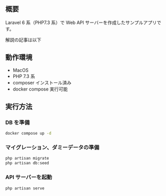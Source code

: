 ## 概要

Laravel 6 系（PHP7.3 系）で Web API サーバーを作成したサンプルアプリです。

解説の記事は以下

## 動作環境

-   MacOS
-   PHP 7.3 系
-   composer インストール済み
-   docker compose 実行可能

## 実行方法

### DB を準備

```bash
docker compose up -d
```

### マイグレーション、ダミーデータの準備

```bash
php artisan migrate
php artisan db:seed
```

### API サーバーを起動

```bash
php artisan serve
```
